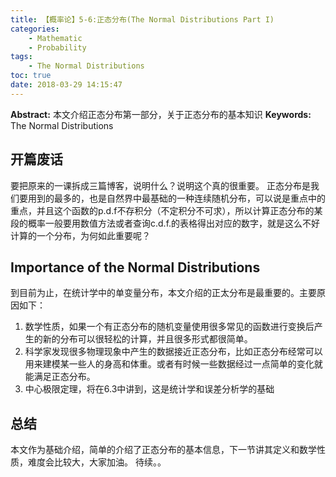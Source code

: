 ```yaml
---
title: 【概率论】5-6:正态分布(The Normal Distributions Part I)
categories:
    - Mathematic
    - Probability
tags:
    - The Normal Distributions
toc: true
date: 2018-03-29 14:15:47
---
```


**Abstract:** 本文介绍正态分布第一部分，关于正态分布的基本知识
**Keywords:** The Normal Distributions

<!--more-->
## 开篇废话
要把原来的一课拆成三篇博客，说明什么？说明这个真的很重要。
正态分布是我们要用到的最多的，也是自然界中最基础的一种连续随机分布，可以说是重点中的重点，并且这个函数的p.d.f不存积分（不定积分不可求），所以计算正态分布的某段的概率一般要用数值方法或者查询c.d.f.的表格得出对应的数字，就是这么不好计算的一个分布，为何如此重要呢？

## Importance of the Normal Distributions
到目前为止，在统计学中的单变量分布，本文介绍的正太分布是最重要的。主要原因如下：
1. 数学性质，如果一个有正态分布的随机变量使用很多常见的函数进行变换后产生的新的分布可以很轻松的计算，并且很多形式都很简单。
2. 科学家发现很多物理现象中产生的数据接近正态分布，比如正态分布经常可以用来建模某一些人的身高和体重。或者有时候一些数据经过一点简单的变化就能满足正态分布。
3. 中心极限定理，将在6.3中讲到，这是统计学和误差分析学的基础



## 总结
本文作为基础介绍，简单的介绍了正态分布的基本信息，下一节讲其定义和数学性质，难度会比较大，大家加油。
待续。。
